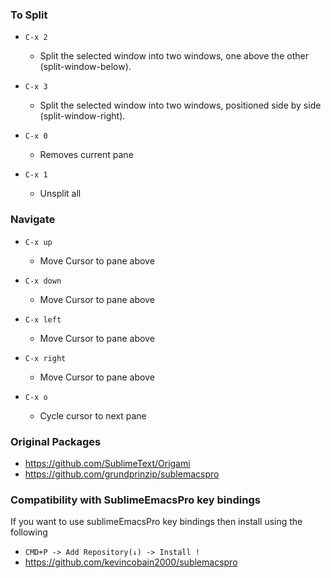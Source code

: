 ### To Split

- ``C-x 2``
   - Split the selected window into two windows, one above the other (split-window-below).

- ``C-x 3``
  - Split the selected window into two windows, positioned side by side (split-window-right).

- ``C-x 0``
  - Removes current pane

- ``C-x 1``
  - Unsplit all

### Navigate

- ``C-x up``
   - Move Cursor to pane above

- ``C-x down``
   - Move Cursor to pane above

- ``C-x left``
   - Move Cursor to pane above

- ``C-x right``
   - Move Cursor to pane above

- ``C-x o``
   - Cycle cursor to next pane


### Original Packages

- https://github.com/SublimeText/Origami
- https://github.com/grundprinzip/sublemacspro


### Compatibility with SublimeEmacsPro key bindings

If you want to use sublimeEmacsPro key bindings then install using the following

- ``CMD+P -> Add Repository(↓) -> Install !``
- https://github.com/kevincobain2000/sublemacspro
